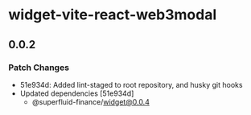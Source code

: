 # widget-vite-react-web3modal

## 0.0.2

### Patch Changes

- 51e934d: Added lint-staged to root repository, and husky git hooks
- Updated dependencies [51e934d]
  - @superfluid-finance/widget@0.0.4
